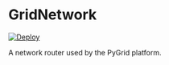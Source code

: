# GridNetwork
[![Deploy](https://www.herokucdn.com/deploy/button.svg)](https://heroku.com/deploy)

A network router used by the PyGrid platform.
